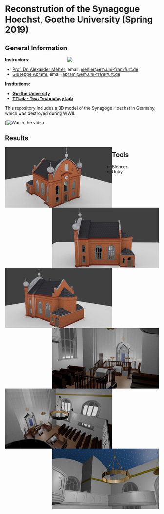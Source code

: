 # Reconstrution of the Synagogue Hoechst, Goethe University (Spring 2019)

## General Information
<img align="right" width="300" height="" src="https://upload.wikimedia.org/wikipedia/commons/1/1e/Logo-Goethe-University-Frankfurt-am-Main.svg">

**Instructors:**
* [Prof. Dr. Alexander Mehler](https://www.texttechnologylab.org/team/alexander-mehler/), email: mehler@em.uni-frankfurt.de
* [Giuseppe Abrami](https://www.texttechnologylab.org/team/giuseppe-abrami/), email: abrami@em.uni-frankfurt.de

**Institutions:**
  * **[Goethe University](http://www.informatik.uni-frankfurt.de/index.php/en/)**
  * **[TTLab - Text Technology Lab](https://www.texttechnologylab.org/)**
  

This repository includes a 3D model of the Synagoge Hoechst in Germany, which was destroyed during WWII.

[![Watch the video](https://www.youtube.com/watch?v=D5pH_EUDmik)

## Results ##

<img align="left" width="350" height="" src="Images%20of%20the%20reconstruction/Exterior/Exterior%202.png">
<img align="right" width="350" height="" src="Images%20of%20the%20reconstruction/Exterior/Exterior%204.png">
<img align="left" width="350" height="" src="Images%20of%20the%20reconstruction/Exterior/Exterior%205.png">
<img align="right" width="350" height="" src="Images%20of%20the%20reconstruction/Interior/Interior%201.png">
<img align="left" width="350" height="" src="Images%20of%20the%20reconstruction/Interior/Interior%202.png">
<img align="right" width="350" height="" src="Images%20of%20the%20reconstruction/Interior/Interior%203.png">

## Tools ## 
* Blender
* Unity
